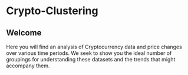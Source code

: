 # Crypto-Clustering


## Welcome
Here you will find an analysis of Cryptocurrency data and price changes over various time periods.
We seek to show you the ideal number of groupings for understanding these datasets and the trends that might accompany them. 

